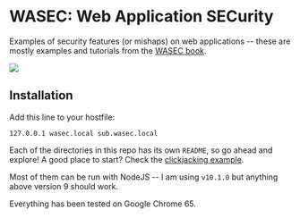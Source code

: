 # WASEC: Web Application SECurity

Examples of security features (or mishaps) on web applications -- these are mostly
examples and tutorials from the [WASEC book](https://leanpub.com/wasec).

![](https://raw.githubusercontent.com/odino/wasec/master/clickjacking/cover.png)

## Installation

Add this line to your hostfile:

```
127.0.0.1 wasec.local sub.wasec.local
```

Each of the directories in this repo has its own `README`, so go ahead and explore!
A good place to start? Check the [clickjacking example](https://github.com/odino/wasec/tree/master/clickjacking).

Most of them can be run with NodeJS -- I am using `v10.1.0` but anything above
version 9 should work.

Everything has been tested on Google Chrome 65.
